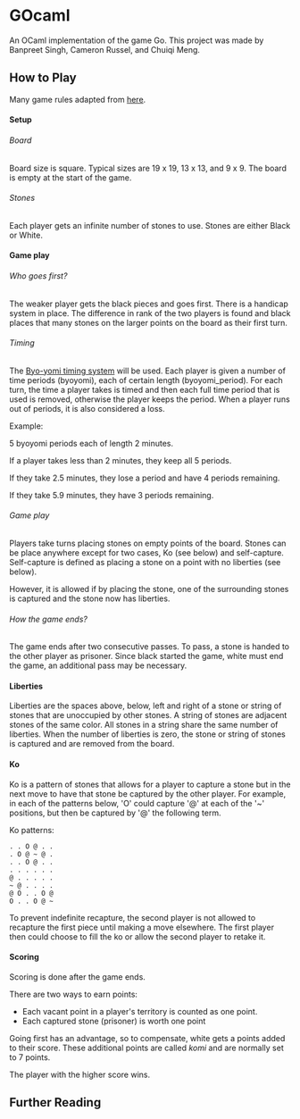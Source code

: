 # GOcaml
An OCaml implementation of the game Go.
This project was made by Banpreet Singh, Cameron Russel, and Chuiqi Meng.

## How to Play

Many game rules adapted from [here](https://www.britgo.org/intro/intro2.html).


#### Setup
###### Board
Board size is square. Typical sizes are 19 x 19, 13 x 13, and 9 x 9. The board is empty at the start of the game. 
###### Stones
Each player gets an infinite number of stones to use. Stones are either Black or White. 


#### Game play
###### Who goes first?
The weaker player gets the black pieces and goes first. There is a handicap system in place. The difference in rank of the two players is found and black places that many stones on the larger points on the board as their first turn. 
###### Timing
The [Byo-yomi timing system](https://senseis.xmp.net/?ByoYomi) will be used. Each player is given a number of time periods (byoyomi), each of certain length (byoyomi_period). For each turn, the time a player takes is timed and then each full time period that is used is removed, otherwise the player keeps the period. When a player runs out of periods, it is also considered a loss. 

Example: 

5 byoyomi periods each of length 2 minutes. 

If a player takes less than 2 minutes, they keep all 5 periods. 

If they take 2.5 minutes, they lose a period and have 4 periods remaining. 

If they take 5.9 minutes, they have 3 periods remaining. 
###### Game play
Players take turns placing stones on empty points of the board. Stones can be place anywhere except for two cases, Ko (see below) and self-capture. 
Self-capture is defined as placing a stone on a point with no liberties (see below). 

However, it is allowed if by placing the stone, one of the surrounding stones is captured and the stone now has liberties.  
###### How the game ends? 
The game ends after two consecutive passes. To pass, a stone is handed to the other player as prisoner. Since black started the game, white must end the game, an additional pass may be necessary.  


#### Liberties
Liberties are the spaces above, below, left and right of a stone or string of stones that are unoccupied by other stones. A string of stones are adjacent stones of the same color. All stones in a string share the same number of liberties. 
When the number of liberties is zero, the stone or string of stones is captured and are removed from the board. 

#### Ko
Ko is a pattern of stones that allows for a player to capture a stone but in the next move to have that stone be captured by the other player. For example, in each of the patterns below, 'O' could capture '@' at each of the '~' positions, but then be captured by '@' the following term. 

Ko patterns:
```
. . O @ . . 
. O @ ~ @ .
. . O @ . .
. . . . . . 
@ . . . . .
~ @ . . . .
@ O . . O @
O . . O @ ~
```
To prevent indefinite recapture, the second player is not allowed to recapture the first piece until making a move elsewhere. The first player then could choose to fill the ko or allow the second player to retake it.


#### Scoring 
Scoring is done after the game ends. 

There are two ways to earn points:
  - Each vacant point in a player's territory is counted as one point. 
  - Each captured stone (prisoner) is worth one point

Going first has an advantage, so to compensate, white gets a points added to their score. These additional points are called *komi* and are normally set to 7 points.
 
The player with the higher score wins. 

## Further Reading

